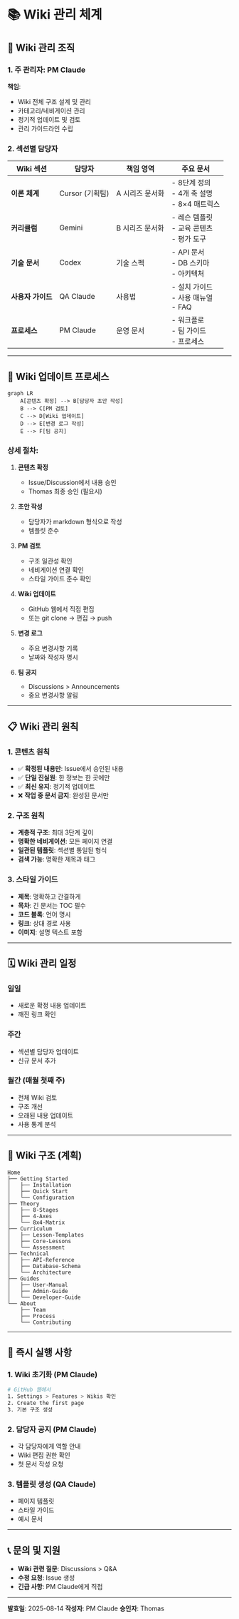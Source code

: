 # 📚 Wiki 관리 체계

## 👤 Wiki 관리 조직

### 1. 주 관리자: PM Claude
**책임**:
- Wiki 전체 구조 설계 및 관리
- 카테고리/네비게이션 관리
- 정기적 업데이트 및 검토
- 관리 가이드라인 수립

### 2. 섹션별 담당자

| Wiki 섹션 | 담당자 | 책임 영역 | 주요 문서 |
|-----------|--------|----------|----------|
| **이론 체계** | Cursor (기획팀) | A 시리즈 문서화 | - 8단계 정의<br>- 4개 축 설명<br>- 8×4 매트릭스 |
| **커리큘럼** | Gemini | B 시리즈 문서화 | - 레슨 템플릿<br>- 교육 콘텐츠<br>- 평가 도구 |
| **기술 문서** | Codex | 기술 스펙 | - API 문서<br>- DB 스키마<br>- 아키텍처 |
| **사용자 가이드** | QA Claude | 사용법 | - 설치 가이드<br>- 사용 매뉴얼<br>- FAQ |
| **프로세스** | PM Claude | 운영 문서 | - 워크플로<br>- 팀 가이드<br>- 프로세스 |

---

## 📝 Wiki 업데이트 프로세스

```mermaid
graph LR
    A[콘텐츠 확정] --> B[담당자 초안 작성]
    B --> C[PM 검토]
    C --> D[Wiki 업데이트]
    D --> E[변경 로그 작성]
    E --> F[팀 공지]
```

### 상세 절차:
1. **콘텐츠 확정**
   - Issue/Discussion에서 내용 승인
   - Thomas 최종 승인 (필요시)

2. **초안 작성**
   - 담당자가 markdown 형식으로 작성
   - 템플릿 준수

3. **PM 검토**
   - 구조 일관성 확인
   - 네비게이션 연결 확인
   - 스타일 가이드 준수 확인

4. **Wiki 업데이트**
   - GitHub 웹에서 직접 편집
   - 또는 git clone → 편집 → push

5. **변경 로그**
   - 주요 변경사항 기록
   - 날짜와 작성자 명시

6. **팀 공지**
   - Discussions > Announcements
   - 중요 변경사항 알림

---

## 📋 Wiki 관리 원칙

### 1. 콘텐츠 원칙
- ✅ **확정된 내용만**: Issue에서 승인된 내용
- ✅ **단일 진실원**: 한 정보는 한 곳에만
- ✅ **최신 유지**: 정기적 업데이트
- ❌ **작업 중 문서 금지**: 완성된 문서만

### 2. 구조 원칙
- **계층적 구조**: 최대 3단계 깊이
- **명확한 네비게이션**: 모든 페이지 연결
- **일관된 템플릿**: 섹션별 통일된 형식
- **검색 가능**: 명확한 제목과 태그

### 3. 스타일 가이드
- **제목**: 명확하고 간결하게
- **목차**: 긴 문서는 TOC 필수
- **코드 블록**: 언어 명시
- **링크**: 상대 경로 사용
- **이미지**: 설명 텍스트 포함

---

## 🗓️ Wiki 관리 일정

### 일일
- 새로운 확정 내용 업데이트
- 깨진 링크 확인

### 주간
- 섹션별 담당자 업데이트
- 신규 문서 추가

### 월간 (매월 첫째 주)
- 전체 Wiki 검토
- 구조 개선
- 오래된 내용 업데이트
- 사용 통계 분석

---

## 📂 Wiki 구조 (계획)

```
Home
├── Getting Started
│   ├── Installation
│   ├── Quick Start
│   └── Configuration
├── Theory
│   ├── 8-Stages
│   ├── 4-Axes
│   └── 8x4-Matrix
├── Curriculum
│   ├── Lesson-Templates
│   ├── Core-Lessons
│   └── Assessment
├── Technical
│   ├── API-Reference
│   ├── Database-Schema
│   └── Architecture
├── Guides
│   ├── User-Manual
│   ├── Admin-Guide
│   └── Developer-Guide
└── About
    ├── Team
    ├── Process
    └── Contributing
```

---

## 🚀 즉시 실행 사항

### 1. Wiki 초기화 (PM Claude)
```bash
# GitHub 웹에서
1. Settings > Features > Wikis 확인
2. Create the first page
3. 기본 구조 생성
```

### 2. 담당자 공지 (PM Claude)
- 각 담당자에게 역할 안내
- Wiki 편집 권한 확인
- 첫 문서 작성 요청

### 3. 템플릿 생성 (QA Claude)
- 페이지 템플릿
- 스타일 가이드
- 예시 문서

---

## 📞 문의 및 지원

- **Wiki 관련 질문**: Discussions > Q&A
- **수정 요청**: Issue 생성
- **긴급 사항**: PM Claude에게 직접

---

**발효일**: 2025-08-14
**작성자**: PM Claude
**승인자**: Thomas